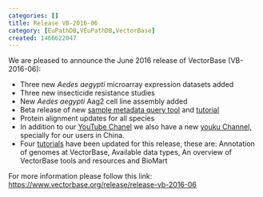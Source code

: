 ```yaml
---
categories: []
title: Release VB-2016-06
category: [EuPathDB,VEuPathDB,VectorBase]
created: 1466622047
---
```

We are pleased to announce the June 2016 release of VectorBase (VB-2016-06):
<ul>
<li>Three new <i>Aedes aegypti</i> microarray expression datasets added</li>
<li>Three new insecticide resistance studies</li>
<li>New <i>Aedes aegypti</i> Aag2 cell line assembly added</li>
<li>Beta release of new <a href="/sample-search">sample metadata query tool</a> and <a href="/tutorials/tools-and-resources-tutorials/sample-search">tutorial</a></li>
<li>Protein alignment updates for all species</li>
<li>In addition to our <a href="https://www.youtube.com/channel/UCDETCh_tjrk3FtnftpEbANw">YouTube Chanel</a> we also have a new <a href=" http://i.youku.com/u/UMjcxNDc2NjgxMg==">youku Channel,</a> specially for our users in China.</li>
<li>Four <a href="https://www.vectorbase.org/tutorials">tutorials</a> have been updated for this release, these are: Annotation of genomes at VectorBase, Available data types, An overview of VectorBase tools and resources and BioMart</li>
</ul>

For more information please follow this link:
<a href="https://www.vectorbase.org">https://www.vectorbase.org/release/release-vb-2016-06</a>
